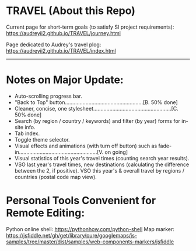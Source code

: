 # TRAVEL (About this Repo)

Current page for short-term goals (to satisfy SI project requirements): https://audreyii2.github.io/TRAVEL/journey.html

Page dedicated to Audrey's travel plog: https://audreyii2.github.io/TRAVEL/index.html

-------------------------------------------------------------------------------------
# Notes on Major Update:

* Auto-scrolling progress bar.
* "Back to Top" button.....................................................[B. 50% done]
* Cleaner, concise, one stylesheet.....................................................[C. 50% done]
* Search (by region / country / keywords) and filter (by year) forms for in-site info.
* Tab index.
* Toggle theme selector.
* Visual effects and animations (with turn off button) such as fade-in.....................................................[V. on going]
* Visual statistics of this year's travel times (counting search year results).
* VSO last year's travel times, new destinations (calculating the difference between the 2, if positive).
VSO this year's & overall travel by regions / countries (postal code map view).

# Personal Tools Convenient for Remote Editing:

Python online shell: https://pythonhow.com/python-shell
Map marker: https://jsfiddle.net/gh/get/library/pure/googlemaps/js-samples/tree/master/dist/samples/web-components-markers/jsfiddle
